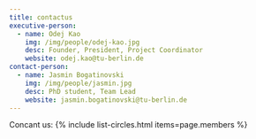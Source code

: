 ```yaml
---
title: contactus
executive-person:
  - name: Odej Kao
    img: /img/people/odej-kao.jpg
    desc: Founder, President, Project Coordinator
    website: odej.kao@tu-berlin.de
contact-person:
  - name: Jasmin Bogatinovski
    img: /img/people/jasmin.jpg
    desc: PhD student, Team Lead
    website: jasmin.bogatinovski@tu-berlin.de
---
```


Concant us:
{% include list-circles.html items=page.members %}
